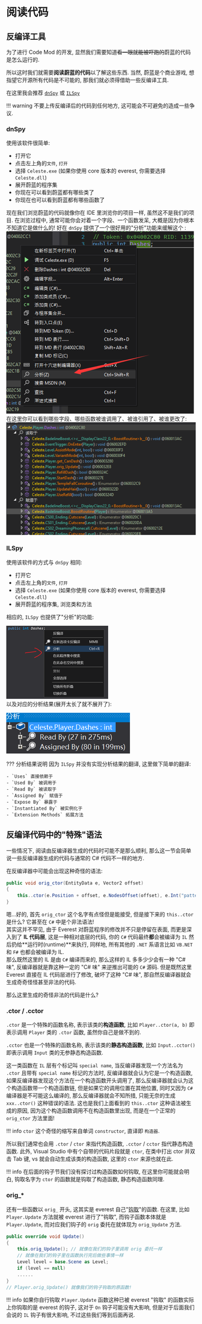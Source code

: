 # 阅读代码

## 反编译工具

为了进行 Code Mod 的开发, 显然我们需要知道<del>看一眼就能被吓跑的</del>蔚蓝的代码是怎么运行的.

所以这时我们就需要**阅读蔚蓝的代码**以了解这些东西. 当然, 蔚蓝是个商业游戏, 想指望它开源所有代码是不可能的,
那我们就必须得借助一些反编译工具.  

在这里我会推荐 [`dnSpy`](https://github.com/dnSpyEx/dnSpy) 或 [`ILSpy`](https://github.com/icsharpcode/ILSpy)

!!! warning
    不要上传反编译后的代码到任何地方, 这可能会不可避免的造成一些争议.

### dnSpy

使用该软件很简单:

- 打开它
- 点击左上角的`文件`, `打开`
- 选择 `Celeste.exe` (如果你使用 core 版本的 everest, 你需要选择 `Celeste.dll`)
- 展开蔚蓝的程序集
- 你现在可以看到蔚蓝都有哪些类了
- 你现在也可以看到蔚蓝都有哪些函数了

现在我们浏览蔚蓝的代码就像你在 IDE 里浏览你的项目一样, 虽然这不是我们的项目. 在浏览过程中, 通常可能你会对着一个字段、一个函数发呆,
大概是因为你根本不知道它是做什么的!
好在 `dnSpy` 提供了一个很好用的"分析"功能来缓解这个 :  
![dnSpy-ana](images/code_reading/dnspy_ana.png)  
在这里你可以看到哪些字段、哪些函数被谁调用了、被谁引用了、被谁更改了:
![dnSpy-track](images/code_reading/dnspy_track.png)  

### ILSpy

使用该软件的方式与 `dnSpy` 相同:

- 打开它
- 点击左上角的`文件`, `打开`
- 选择 `Celeste.exe` (如果你使用 core 版本的 everest, 你需要选择 `Celeste.dll`)
- 展开蔚蓝的程序集, 浏览类和方法

相应的, `ILSpy` 也提供了"分析"的功能:

![ILSpy-ana](images/code_reading/ILSpy_ana.png)  
以及对应的分析结果(展开太长了就不展开了):

![ILSpy-track](images/code_reading/ILSpy_track.png)  

??? 分析结果说明
    因为 `ILSpy` 并没有实现分析结果的翻译, 这里做下简单的翻译:

    - `Uses` 直接依赖于
    - `Used By` 被调用于
    - `Read By` 被读取于
    - `Assigned By` 赋值于
    - `Expose By` 暴露于
    - `Instantiated By` 被实例化于
    - `Extension Methods` 拓展方法

## 反编译代码中的"特殊"语法

一些情况下, 阅读由反编译器生成的代码时可能不是那么顺利, 那么这一节会简单说一些反编译器生成的代码与通常的 C# 代码不一样的地方.

在反编译器中可能会出现这种奇怪的语法:
```cs title="Celeste.FinalBoss (即 6a 后半段 Badeline Boss 实体)"
public void orig_ctor(EntityData e, Vector2 offset)
{
    this..ctor(e.Position + offset, e.NodesOffset(offset), e.Int("patternIndex", 0), e.Float("cameraPastY", 120f), e.Bool("dialog", false), e.Bool("startHit", false), e.Bool("cameraLockY", true));
}
```

嗯...好的, 首先 `orig_ctor` 这个名字有点怪但是能接受, 但是接下来的 `this..ctor` 是什么? 它甚至在 `C#` 中是个非法语法!  
其实这并不罕见, 由于 Everest 对蔚蓝程序的修改并不只是停留在表面, 而更是深入到了 **IL 代码层**, 这是一种相对底层的代码,
你的 `C#` 代码最终**都**会被编译为 `IL` 然后扔给**运行时(runtime)**来执行, 同样地, 所有其他的 `.NET` 系语言比如 `VB.NET` 和 `F#` 也都会被编译为 IL.  
那么既然这里的 IL 是由 `C#` 编译而来的, 那么这样的 IL 多多少少会有一种 "C# 味", 反编译器就是靠这种一定的 "C# 味" 来逆推出可能的 `C#` 源码. 
但是既然这里 Everest 直接在 IL 代码层进行了修改, 破坏了这种 "C# 味", 那自然反编译器就会生成奇奇怪怪甚至非法的代码.  

那么这里生成的奇怪非法的代码是什么?  

### .ctor / .cctor

`.ctor` 是一个特殊的函数名称, 表示该类的**构造函数**, 比如 `Player..ctor(a, b)` 即表示调用 `Player` 类的 `.ctor` 函数, 虽然你自己是做不到的.  

`.cctor` 也是一个特殊的函数名称, 表示该类的**静态构造函数**, 比如 `Input..cctor()` 即表示调用 `Input` 类的无参静态构造函数.  

这一类函数在 `IL` 层有个标记叫 `special name`, 当反编译器发现一个方法名为 `.ctor` 且带有 `special name` 标记的方法时,
反编译器就会认为它是一个构造函数, 如果反编译器发现这个方法在一个构造函数开头调用了, 那么反编译器就会认为这个构造函数带一个构造函数链,
但是如果它的调用位置在其他位置, 同时又因为 `C#` 编译器是不可能这么编译的, 那么反编译器就会不知所措, 只能无奈的生成 `xxx..ctor()` 这种错误的语法.
这也是我们上面看到的 `this..ctor` 这种语法被生成的原因, 因为这个构造函数调用不在构造函数里出现, 而是在一个正常的 `orig_ctor` 方法里面!  

!!! info
    `ctor` 这个奇怪的缩写来自单词 `constructor`, 直译即 `构造器`.

所以我们通常也会用 `.ctor` / `ctor` 来指代构造函数, `.cctor` / `cctor` 指代静态构造函数. 此外, Visual Studio 中有个自带的代码片段就是 `ctor`,
在类中打出 ctor 并双击 Tab 键, vs 就会自动生成该类的构造函数, 这里的 `ctor` 来源也就在此. 

!!! info
    在后面的钩子节我们没有探讨过构造函数如何钩取, 在这里你可能就会明白, 钩取名字为 `ctor` 的函数就是钩取了构造函数, 静态构造函数同理.

### orig_*

还有一些函数以 `orig_` 开头, 这其实是 everest 自己"[钩取](../hooks/hook.md)"的函数. 在这里, 比如 `Player.Update` 方法就被 everest 进行了"钩取",
而钩子函数本体就是 `Player.Update`, 而对应我们钩子的 `orig` 委托在就体现为 `orig_Update` 方法.

```cs title="Player.Update  (像钩子本体一样!)"
public override void Update()
{
	this.orig_Update(); // 就像在我们的钩子里调用 orig 委托一样
    // 就像在我们的钩子里在函数执行完后做些事情一样
	Level level = base.Scene as Level;
	if (level == null)
    ......
}
// Player.orig_Update() 就像我们的钩子钩取的原函数!
```

!!! info
    如果你自行钩取 `Player.Update` 函数这种已被 everest "钩取" 的函数实际上你钩取的是 everest 的钩子, 这对于 `On` 钩子可能没有大影响,
    但是对于后面我们会说的 `IL` 钩子有很大影响, 不过这些我们等到后面再说.


